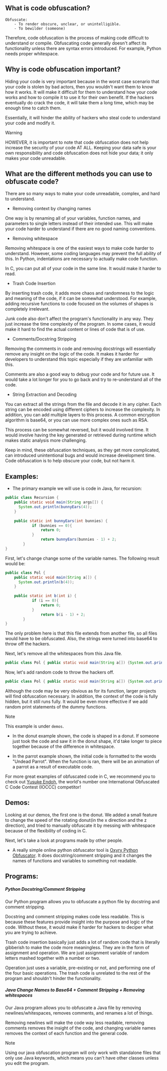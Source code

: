 ## What is code obfuscation?

```
Obfuscate:
    - To render obscure, unclear, or unintelligible. 
    - To bewilder (someone)
```

Therefore, code obfuscation is the process of making code difficult to understand or compile.
Obfuscating code generally doesn't affect its functionality unless there are syntax errors introduced. For example, Python needs proper whitespace. 

## Why is code obfuscation important?

Hiding your code is very important because in the worst case scenario that your code is stolen by bad actors, then you wouldn't want them to know how it works. It will make it difficult for them to understand how your code works and how to compile it to use it for their own benefit. If the hackers eventually do crack the code, it will take them a long time, which may be enough time to catch them.

Essentially, it will hinder the ability of hackers who steal code to understand your code and modify it.  

> [!WARNING]
> HOWEVER, it is important to note that code obfuscation does not help increase the security of your code AT ALL. Keeping your data safe is your own responsibility and code obfuscation does not hide your data; it only makes your code unreadable. 

## What are the different methods you can use to obfuscate code? 

There are so many ways to make your code unreadable, complex, and hard to understand. 

- Removing context by changing names

One way is by renaming all of your variables, function names, and parameters to single letters instead of their intended use. This will make your code harder to understand if there are no good naming conventions. 

- Removing whitespace

Removing whitespace is one of the easiest ways to make code harder to understand. However, some coding languages may prevent the full ability of this. In Python, indentations are necessary to actually make code function. 

In C, you can put all of your code in the same line. It would make it harder to read. 

- Trash Code Insertion

By inserting trash code, it adds more chaos and randomness to the logic and meaning of the code, if it can be somewhat understood. For example, adding recursive functions to code focused on the volumes of shapes is completely irrelevant.

Junk code also don't affect the program's functionality in any way. They just increase the time complexity of the program. In some cases, it would make it hard to find the actual content or lines of code that is of use. 

- Comments/Docstring Stripping

Removing the comments in code and removing docstrings will essentially remove any insight on the logic of the code. It makes it harder for developers to understand this topic especially if they are unfamiliar with this.

Comments are also a good way to debug your code and for future use. It would take a lot longer for you to go back and try to re-understand all of the code. 

- String Extraction and Decoding

You can extract all the strings from the file and decode it in any cipher. Each string can be encoded using different ciphers to increase the complexity. In addition, you can add multiple layers to this process. A common encryption algorithm is base64, or you can use more complex ones such as RSA. 

This process can be somewhat reversed, but it would involved time. It would involve having the key generated or retrieved during runtime which makes static analysis more challenging.

Keep in mind, these obfuscation techniques, as they get more complicated, can introduced unintentional bugs and would increase development time. Code obfuscation is to help obscure your code, but not harm it. 

## Examples:

- The primary example we will use is code in Java, for recursion:
```java
public class Recursion {
    public static void main(String args[]) {
      System.out.println(bunnyEars(4));
    }
    
    public static int bunnyEars(int bunnies) {
            if (bunnies == 0){
                return 0;
            }
                return bunnyEars(bunnies - 1) + 2;
        }
}
```

First, let's change change some of the variable names. The following result would be: 
```java
public class Pol {
    public static void main(String a[]) {
      System.out.println(b(4));
    }
    
    public static int b(int i) {
            if (i == 0){
                return 0;
            }
                return b(i - 1) + 2;
        }
}
```

The only problem here is that this file extends from another file, so all files would have to be obfuscated. Also, the strings were turned into base64 to throw off the hackers. 

Next, let's remove all the whitespaces from this Java file.
```java
public class Pol { public static void main(String a[]) {System.out.println(b(4));} public static int b(int i) {if (i == 0){return 0;} else return b(i - 1) + 2;}}
```

Now, let's add random code to throw the hackers off.

```java
public class Pol { public static void main(String a[]) {System.out.println(b(4));} public static double loo(double p){return p;} public static int b(int i) {if (i == 0){return 0;} else return b(i - 1) + 2;}} public static double che(double a, double b){return a * b;} public static double paw(double a, double b){ return 0.5 * a * b;} public static String aasdfjEIF(String alsdjlfIWFWJLDVNCX){String i = "lJFVIej82348"; return alsdjlfIWFWJLDVNCX + i + kwjeifaiiozI34324;}
```

Although the code may be very obvious as for its function, larger projects will find obfuscation necessary. In addition, the context of the code is fully hidden, but it still runs fully. It would be even more effective if we add random print statements of the dummy functions. 

>[!NOTE]
> This example is under ```demos```.

- In the donut example shown, the code is shaped in a donut. If someone just took the code and saw it in the donut shape, it'd take longer to piece together because of the difference in whitespace. 

- In the parrot example shown, the initial code is formatted to the words "Undead Parrot". When the function is ran, there will be an animation of a parrot as a result of executable code. 

For more great examples of obfuscated code in C, we recommend you to check out [Yusuke Endoh](https://www.youtube.com/c/yusukeendoh), the world's number one International Obfuscated C Code Contest (IOCCC) competitor!

## Demos:

Looking at our demos, the first one is the donut. We added a small feature to change the speed of the rotating donut(in the x direction and the z direction), and tried to manually obfuscate it by messing with whitespace because of the flexibility of coding in C. 

Next, let's take a look at programs made by other people.

- A really simple online python obfuscator tool is [Oxyry Python Obfuscator](https://pyob.oxyry.com/). It does docstring/comment stripping and it changes the names of functions and variables to something not readable. 

## Programs:

##### Python Docstring/Comment Stripping

Our Python program allows you to obfuscate a python file by docstring and comment stripping.

Docstring and comment stripping makes code less readable. This is because these features provide insight into the purpose and logic of the code. Without these, it would make it harder for hackers to deciper what you are trying to achieve. 

Trash code insertion basically just adds a lot of random code that is literally gibberish to make the code more meaningless. They are in the form of assignment and operation. We are just assignment variable of random letters mashed together with a number or two. 

Operation just uses a variable, pre-existing or not, and performing one of the four basic operations. The trash code is unrelated to the rest of the program and shouldn't hinder the functionality. 

##### Java Change Names to Base64 + Comment Stripping + Removing whitespaces

Our Java program allows you to obfuscate a Java file by removing newlines/whitespaces, removes comments, and renames a lot of things.

Removing newlines will make the code way less readable, removing comments removes the insight of the code, and changing variable names removes the context of each function and the general code. 

>[!NOTE]
> Using our java obfuscation program will only work with standalone files that only use Java keywords, which means you can't have other classes unless you edit the program.

<!-- ## Our Tool:

In our tool, you can obfuscate any python file using our makefile. The key behind our tool is turning the strings into a different base that isn't human-readable.  -->
